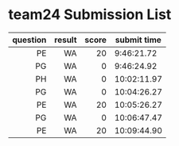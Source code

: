 # team24 Submission List
question | result | score | submit time
----:|----:|-----:|-----
PE | WA | 20 |  9:46:21.72 
PG | WA | 0 |  9:46:24.92 
PH | WA | 0 | 10:02:11.97 
PG | WA | 0 | 10:04:26.27 
PE | WA | 20 | 10:05:26.27 
PG | WA | 0 | 10:06:47.47 
PE | WA | 20 | 10:09:44.90 
